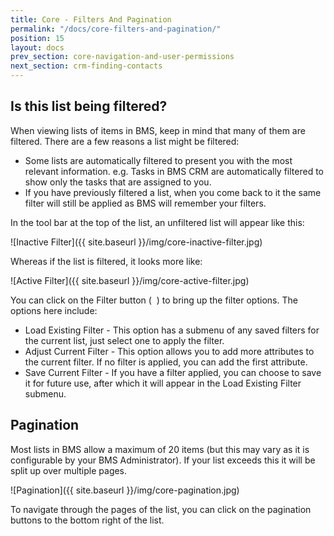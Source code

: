 ```yaml
---
title: Core - Filters And Pagination
permalink: "/docs/core-filters-and-pagination/"
position: 15
layout: docs
prev_section: core-navigation-and-user-permissions
next_section: crm-finding-contacts
---
```


## Is this list being filtered?

When viewing lists of items in BMS, keep in mind that many of them are filtered. There are a few reasons a list might be filtered:

* Some lists are automatically filtered to present you with the most relevant information. e.g. Tasks in BMS CRM are automatically filtered to show only the tasks that are assigned to you.
* If you have previously filtered a list, when you come back to it the same filter will still be applied as BMS will remember your filters.

In the tool bar at the top of the list, an unfiltered list will appear like this:

![Inactive Filter]({{ site.baseurl }}/img/core-inactive-filter.jpg)

Whereas if the list is filtered, it looks more like:

![Active Filter]({{ site.baseurl }}/img/core-active-filter.jpg)

You can click on the Filter button (&nbsp;<span class="fa fa-filter">&nbsp;</span>) to bring up the filter options. The options here include:

* Load Existing Filter - This option has a submenu of any saved filters for the current list, just select one to apply the filter.
* Adjust Current Filter - This option allows you to add more attributes to the current filter. If no filter is applied, you can add the first attribute.
* Save Current Filter - If you have a filter applied, you can choose to save it for future use, after which it will appear in the Load Existing Filter submenu.

## Pagination

Most lists in BMS allow a maximum of 20 items (but this may vary as it is configurable by your BMS Administrator). If your list exceeds this it will be split up over multiple pages.

![Pagination]({{ site.baseurl }}/img/core-pagination.jpg)

To navigate through the pages of the list, you can click on the pagination buttons to the bottom right of the list.
